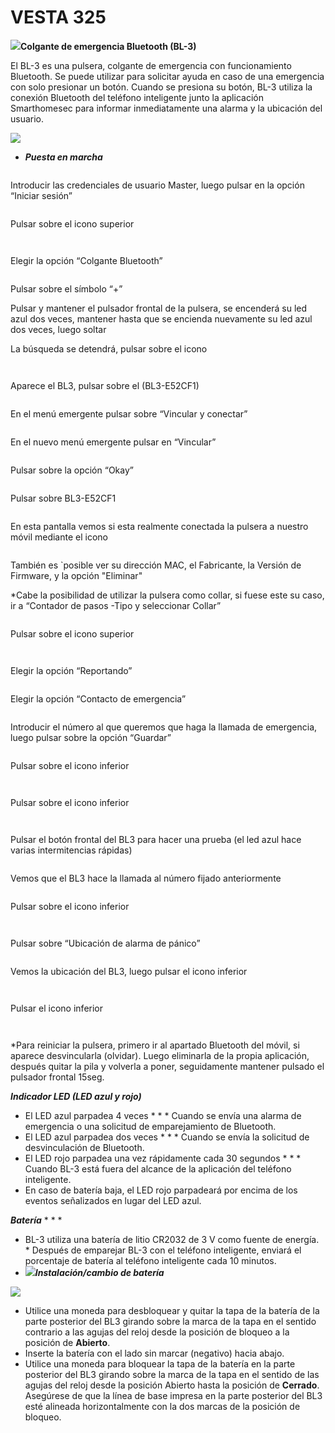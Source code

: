 # VESTA 325

![](<.gitbook/assets/0 (106).jpeg>)**Colgante de emergencia Bluetooth (BL-3)**

El BL-3 es una pulsera, colgante de emergencia con funcionamiento Bluetooth. Se puede utilizar para solicitar ayuda en caso de una emergencia con solo presionar un botón. Cuando se presiona su botón, BL-3 utiliza la conexión Bluetooth del teléfono inteligente junto la aplicación Smarthomesec para informar inmediatamente una alarma y la ubicación del usuario.&#x20;

![](<.gitbook/assets/1 (75).png>)

* _**Puesta en marcha**_

<figure><img src=".gitbook/assets/Imagen 1.png" alt=""><figcaption></figcaption></figure>

Introducir las credenciales de usuario Master, luego pulsar en la opción “Iniciar sesión”

<figure><img src=".gitbook/assets/Imagen 2.png" alt=""><figcaption></figcaption></figure>

Pulsar sobre el icono superior&#x20;

<figure><img src=".gitbook/assets/Imagen 3.png" alt=""><figcaption></figcaption></figure>

<figure><img src=".gitbook/assets/Imagen 4.png" alt=""><figcaption></figcaption></figure>

Elegir la opción “Colgante Bluetooth”

<figure><img src=".gitbook/assets/Imagen 5.png" alt=""><figcaption></figcaption></figure>

Pulsar sobre el símbolo “+”

Pulsar y mantener el pulsador frontal de la pulsera, se encenderá su led azul dos veces, mantener hasta que se encienda nuevamente su led azul dos veces, luego soltar

La búsqueda se detendrá, pulsar sobre el icono

<figure><img src=".gitbook/assets/imagen 6 (1).png" alt=""><figcaption></figcaption></figure>

<figure><img src=".gitbook/assets/Imagen 7.png" alt=""><figcaption></figcaption></figure>

Aparece el BL3, pulsar sobre el (BL3-E52CF1)

<figure><img src=".gitbook/assets/Imagen 8.png" alt=""><figcaption></figcaption></figure>

En el menú emergente pulsar sobre “Vincular y conectar”

<figure><img src=".gitbook/assets/Imagen 9.png" alt=""><figcaption></figcaption></figure>

En el nuevo menú emergente pulsar en “Vincular”

<figure><img src=".gitbook/assets/Imagen 10.png" alt=""><figcaption></figcaption></figure>

Pulsar sobre la opción “Okay”

<figure><img src=".gitbook/assets/Imagen 11.png" alt=""><figcaption></figcaption></figure>

Pulsar sobre BL3-E52CF1

<figure><img src=".gitbook/assets/Imagen 12.png" alt=""><figcaption></figcaption></figure>

En esta pantalla vemos si esta realmente conectada la pulsera a nuestro móvil mediante el icono&#x20;

<figure><img src=".gitbook/assets/Imagen 13.png" alt=""><figcaption></figcaption></figure>

También es \`posible ver su dirección MAC, el Fabricante, la Versión de Firmware, y la opción "Eliminar"

\*Cabe la posibilidad de utilizar la pulsera como collar, si fuese este su caso, ir a “Contador de pasos -Tipo y seleccionar Collar”

<figure><img src=".gitbook/assets/Imagen 14.png" alt=""><figcaption></figcaption></figure>

Pulsar sobre el icono superior&#x20;

<figure><img src=".gitbook/assets/Imagen 3 (1).png" alt=""><figcaption></figcaption></figure>

<figure><img src=".gitbook/assets/Imagen 15.png" alt=""><figcaption></figcaption></figure>

Elegir la opción “Reportando”

<figure><img src=".gitbook/assets/Imagen 16.png" alt=""><figcaption></figcaption></figure>

Elegir la opción “Contacto de emergencia”

<figure><img src=".gitbook/assets/Imagen 17.png" alt=""><figcaption></figcaption></figure>

Introducir el número al que queremos que haga la llamada de emergencia, luego pulsar sobre la opción “Guardar”

<figure><img src=".gitbook/assets/Imagen 18.png" alt=""><figcaption></figcaption></figure>

Pulsar sobre el icono inferior&#x20;

<figure><img src=".gitbook/assets/Imagen 19.png" alt=""><figcaption></figcaption></figure>

<figure><img src=".gitbook/assets/Imagen 20.png" alt=""><figcaption></figcaption></figure>

Pulsar sobre el icono inferior&#x20;

<figure><img src=".gitbook/assets/Imagen 19 (1).png" alt=""><figcaption></figcaption></figure>

<figure><img src=".gitbook/assets/Imagen 21.png" alt=""><figcaption></figcaption></figure>

Pulsar el botón frontal del BL3 para hacer una prueba (el led azul hace varias intermitencias rápidas)

<figure><img src=".gitbook/assets/Imagen 23.png" alt=""><figcaption></figcaption></figure>

Vemos que el BL3 hace la llamada al número fijado anteriormente

<figure><img src=".gitbook/assets/Imagen 24.png" alt=""><figcaption></figcaption></figure>

Pulsar sobre el icono inferior&#x20;

<figure><img src=".gitbook/assets/Imagen 25.png" alt=""><figcaption></figcaption></figure>

<figure><img src=".gitbook/assets/Imagen 26.png" alt=""><figcaption></figcaption></figure>

Pulsar sobre “Ubicación de alarma de pánico”

<figure><img src=".gitbook/assets/Imagen 27.png" alt=""><figcaption></figcaption></figure>

Vemos la ubicación del BL3, luego pulsar el icono inferior&#x20;

<figure><img src=".gitbook/assets/Imagen 19 (2).png" alt=""><figcaption></figcaption></figure>

<figure><img src=".gitbook/assets/Imagen 28.png" alt=""><figcaption></figcaption></figure>

Pulsar el icono inferior&#x20;

<figure><img src=".gitbook/assets/Imagen 29.png" alt=""><figcaption></figcaption></figure>

<figure><img src=".gitbook/assets/Imagen 30.png" alt=""><figcaption></figcaption></figure>

\*Para reiniciar la pulsera, primero ir al apartado Bluetooth del móvil, si aparece desvincularla (olvidar). Luego eliminarla de la propia aplicación, después quitar la pila y volverla a poner, seguidamente mantener pulsado el pulsador frontal 15seg.

_**Indicador LED (LED azul y rojo)**_

* El LED azul parpadea 4 veces \* \* \* Cuando se envía una alarma de emergencia o una solicitud de emparejamiento de Bluetooth.
* El LED azul parpadea dos veces \* \* \* Cuando se envía la solicitud de desvinculación de Bluetooth.
* El LED rojo parpadea una vez rápidamente cada 30 segundos \* \* \* Cuando BL-3 está fuera del alcance de la aplicación del teléfono inteligente.
* En caso de batería baja, el LED rojo parpadeará por encima de los eventos señalizados en lugar del LED azul.

_**Batería**_ \* \* \*&#x20;

* BL-3 utiliza una batería de litio CR2032 de 3 V como fuente de energía. \* Después de emparejar BL-3 con el teléfono inteligente, enviará el porcentaje de batería al teléfono inteligente cada 10 minutos.
* ![](<.gitbook/assets/4 (86).png>)_**Instalación/cambio de batería**_

![](<.gitbook/assets/5 (85).png>)

* Utilice una moneda para desbloquear y quitar la tapa de la batería de la parte posterior del BL3 girando sobre la marca de la tapa en el sentido contrario a las agujas del reloj desde la posición de bloqueo a la posición de **Abierto**.
* Inserte la batería con el lado sin marcar (negativo) hacia abajo.
* Utilice una moneda para bloquear la tapa de la batería en la parte posterior del BL3 girando sobre la marca de la tapa en el sentido de las agujas del reloj desde la posición Abierto hasta la posición de **Cerrado**. Asegúrese de que la línea de base impresa en la parte posterior del BL3 esté alineada horizontalmente con la dos marcas de la posición de bloqueo.

